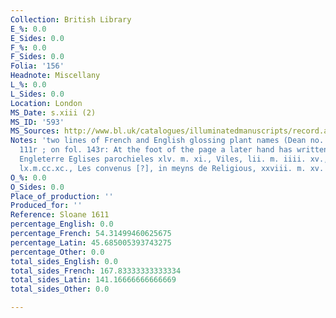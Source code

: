 ```yaml
---
Collection: British Library
E_%: 0.0
E_Sides: 0.0
F_%: 0.0
F_Sides: 0.0
Folia: '156'
Headnote: Miscellany
L_%: 0.0
L_Sides: 0.0
Location: London
MS_Date: s.xiii (2)
MS_ID: '593'
MS_Sources: http://www.bl.uk/catalogues/illuminatedmanuscripts/record.asp?MSID=1221&CollID=9&NStart=1611
Notes: 'two lines of French and English glossing plant names (Dean no. 314) on f.
  111r ; on fol. 143r: At the foot of the page a later hand has written, ''Sunt en
  Engleterre Eglises parochieles xlv. m. xi., Viles, lii. m. iiii. xv., Fies de Chivallir,
  lx.m.cc.xc., Les convenus [?], in meyns de Religious, xxviii. m. xv.'''
O_%: 0.0
O_Sides: 0.0
Place_of_production: ''
Produced_for: ''
Reference: Sloane 1611
percentage_English: 0.0
percentage_French: 54.31499460625675
percentage_Latin: 45.685005393743275
percentage_Other: 0.0
total_sides_English: 0.0
total_sides_French: 167.83333333333334
total_sides_Latin: 141.16666666666669
total_sides_Other: 0.0

---
```

